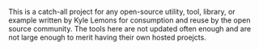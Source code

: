 This is a catch-all project for any open-source utility, tool, library, or example written by Kyle Lemons for consumption and reuse by the open source community.  The tools here are not updated often enough and are not large enough to merit having their own hosted proejcts.